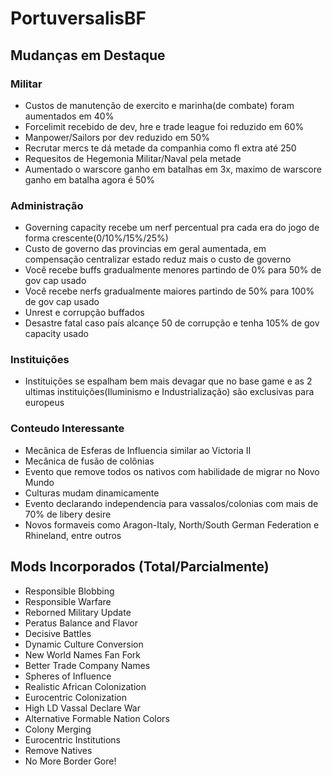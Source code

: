 # PortuversalisBF

## Mudanças em Destaque
### Militar
- Custos de manutenção de exercito e marinha(de combate) foram aumentados em 40%
- Forcelimit recebido de dev, hre e trade league foi reduzido em 60%
- Manpower/Sailors por dev reduzido em 50%
- Recrutar mercs te dá metade da companhia como fl extra até 250
- Requesitos de Hegemonia Militar/Naval pela metade
- Aumentado o warscore ganho em batalhas em 3x, maximo de warscore ganho em batalha agora é 50%
### Administração
- Governing capacity recebe um nerf percentual pra cada era do jogo de forma crescente(0/10%/15%/25%)
- Custo de governo das provincias em geral aumentada, em compensação centralizar estado reduz mais o custo de governo
- Você recebe buffs gradualmente menores partindo de 0% para 50% de gov cap usado
- Você recebe nerfs gradualmente maiores partindo de 50% para 100% de gov cap usado
- Unrest e corrupção buffados
- Desastre fatal caso país alcançe 50 de corrupção e tenha 105% de gov capacity usado
### Instituições
- Instituições se espalham bem mais devagar que no base game e as 2 ultimas instituições(Iluminismo e Industrialização) são exclusivas para europeus
### Conteudo Interessante
- Mecânica de Esferas de Influencia similar ao Victoria II
- Mecânica de fusão de colônias
- Evento que remove todos os nativos com habilidade de migrar no Novo Mundo
- Culturas mudam dinamicamente
- Evento declarando independencia para vassalos/colonias com mais de 70% de libery desire
- Novos formaveis como Aragon-Italy, North/South German Federation e Rhineland, entre outros

## Mods Incorporados (Total/Parcialmente)
- Responsible Blobbing
- Responsible Warfare
- Reborned Military Update
- Peratus Balance and Flavor
- Decisive Battles
- Dynamic Culture Conversion
- New World Names Fan Fork
- Better Trade Company Names
- Spheres of Influence
- Realistic African Colonization
- Eurocentric Colonization
- High LD Vassal Declare War
- Alternative Formable Nation Colors
- Colony Merging
- Eurocentric Institutions
- Remove Natives
- No More Border Gore!